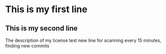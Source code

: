 # This is my first line
## This is my second line
The description of my license
test
new line for scanning every 15 minutes, finding new commits
